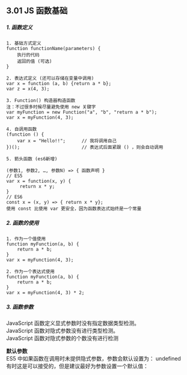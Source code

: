 ## 3.01 JS 函数基础

##### 1. 函数定义

```
1. 基础方式定义   
function functionName(parameters) {
    执行的代码
    返回的值 (可选)
}

2. 表达式定义 (还可以存储在变量中调用)
var x = function (a, b) {return a * b};
var z = x(4, 3);

3. Function() 构造器构造函数  
注：不过很多时候尽量避免使用 new 关键字
var myFunction = new Function("a", "b", "return a * b");
var x = myFunction(4, 3);

4. 自调用函数
(function () {
    var x = "Hello!!";      // 我将调用自己
})();                       // 表达式后面紧跟 () ，则会自动调用

5. 箭头函数 (es6新增)

(参数1, 参数2, …, 参数N) => { 函数声明 }
// ES5
var x = function(x, y) {
     return x * y;
}
// ES6
const x = (x, y) => { return x * y};
使用 const 比使用 var 更安全，因为函数表达式始终是一个常量

```

##### 2. 函数的使用
```
1. 作为一个值使用
function myFunction(a, b) {
    return a * b;
}
var x = myFunction(4, 3);

2. 作为一个表达式使用
function myFunction(a, b) {
    return a * b;
}
var x = myFunction(4, 3) * 2;

```


##### 3. 函数参数

JavaScript 函数定义显式参数时没有指定数据类型检测。     
JavaScript 函数对隐式参数没有进行类型检测。      
JavaScript 函数对隐式参数的个数没有进行检测      

**默认参数**    
ES5 中如果函数在调用时未提供隐式参数，参数会默认设置为： undefined      
有时这是可以接受的，但是建议最好为参数设置一个默认值：       

